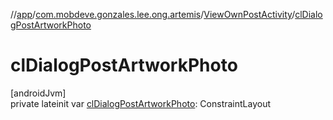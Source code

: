 //[app](../../../index.md)/[com.mobdeve.gonzales.lee.ong.artemis](../index.md)/[ViewOwnPostActivity](index.md)/[clDialogPostArtworkPhoto](cl-dialog-post-artwork-photo.md)

# clDialogPostArtworkPhoto

[androidJvm]\
private lateinit var [clDialogPostArtworkPhoto](cl-dialog-post-artwork-photo.md): ConstraintLayout

